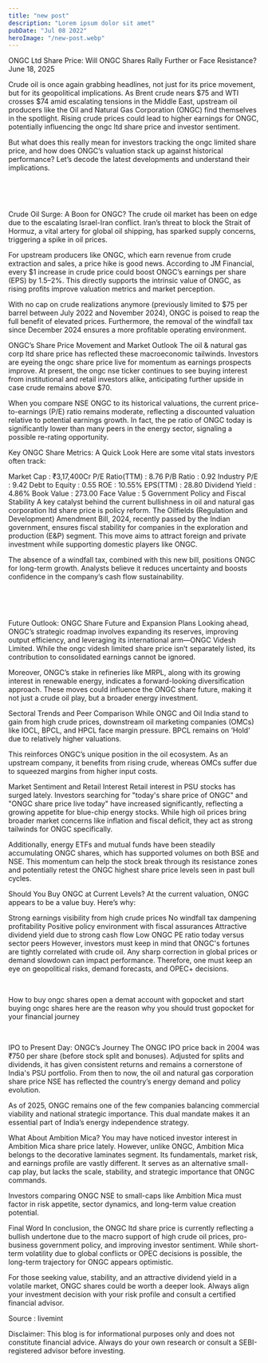 ```yaml
---
title: "new post"
description: "Lorem ipsum dolor sit amet"
pubDate: "Jul 08 2022"
heroImage: "/new-post.webp"
---
```


ONGC Ltd Share Price: Will ONGC Shares Rally Further or Face Resistance?
June 18, 2025





Crude oil is once again grabbing headlines, not just for its price movement, but for its geopolitical implications. As Brent crude nears $75 and WTI crosses $74 amid escalating tensions in the Middle East, upstream oil producers like the Oil and Natural Gas Corporation (ONGC) find themselves in the spotlight. Rising crude prices could lead to higher earnings for ONGC, potentially influencing the ongc ltd share price and investor sentiment.

But what does this really mean for investors tracking the ongc limited share price, and how does ONGC’s valuation stack up against historical performance? Let’s decode the latest developments and understand their implications.

‍


‍

Crude Oil Surge: A Boon for ONGC?
The crude oil market has been on edge due to the escalating Israel-Iran conflict. Iran’s threat to block the Strait of Hormuz, a vital artery for global oil shipping, has sparked supply concerns, triggering a spike in oil prices.

For upstream producers like ONGC, which earn revenue from crude extraction and sales, a price hike is good news. According to JM Financial, every $1 increase in crude price could boost ONGC’s earnings per share (EPS) by 1.5–2%. This directly supports the intrinsic value of ONGC, as rising profits improve valuation metrics and market perception.

With no cap on crude realizations anymore (previously limited to $75 per barrel between July 2022 and November 2024), ONGC is poised to reap the full benefit of elevated prices. Furthermore, the removal of the windfall tax since December 2024 ensures a more profitable operating environment.

ONGC’s Share Price Movement and Market Outlook
The oil & natural gas corp ltd share price has reflected these macroeconomic tailwinds. Investors are eyeing the ongc share price live for momentum as earnings prospects improve. At present, the ongc nse ticker continues to see buying interest from institutional and retail investors alike, anticipating further upside in case crude remains above $70.

When you compare NSE ONGC to its historical valuations, the current price-to-earnings (P/E) ratio remains moderate, reflecting a discounted valuation relative to potential earnings growth. In fact, the pe ratio of ONGC today is significantly lower than many peers in the energy sector, signaling a possible re-rating opportunity.

Key ONGC Share Metrics: A Quick Look
Here are some vital stats investors often track:

Market Cap : ₹3,17,400Cr
P/E Ratio(TTM) : 8.76
P/B Ratio : 0.92
Industry P/E : 9.42
Debt to Equity : 0.55
ROE : 10.55%
EPS(TTM) : 28.80
Dividend Yield : 4.86%
Book Value : 273.00
Face Value : 5
Government Policy and Fiscal Stability
A key catalyst behind the current bullishness in oil and natural gas corporation ltd share price is policy reform. The Oilfields (Regulation and Development) Amendment Bill, 2024, recently passed by the Indian government, ensures fiscal stability for companies in the exploration and production (E&P) segment. This move aims to attract foreign and private investment while supporting domestic players like ONGC.

The absence of a windfall tax, combined with this new bill, positions ONGC for long-term growth. Analysts believe it reduces uncertainty and boosts confidence in the company’s cash flow sustainability.

‍


‍

Future Outlook: ONGC Share Future and Expansion Plans
Looking ahead, ONGC’s strategic roadmap involves expanding its reserves, improving output efficiency, and leveraging its international arm—ONGC Videsh Limited. While the ongc videsh limited share price isn’t separately listed, its contribution to consolidated earnings cannot be ignored.

Moreover, ONGC’s stake in refineries like MRPL, along with its growing interest in renewable energy, indicates a forward-looking diversification approach. These moves could influence the ONGC share future, making it not just a crude oil play, but a broader energy investment.

Sectoral Trends and Peer Comparison
While ONGC and Oil India stand to gain from high crude prices, downstream oil marketing companies (OMCs) like IOCL, BPCL, and HPCL face margin pressure. BPCL remains on ‘Hold’ due to relatively higher valuations.

This reinforces ONGC’s unique position in the oil ecosystem. As an upstream company, it benefits from rising crude, whereas OMCs suffer due to squeezed margins from higher input costs.

Market Sentiment and Retail Interest
Retail interest in PSU stocks has surged lately. Investors searching for "today's share price of ONGC" and "ONGC share price live today" have increased significantly, reflecting a growing appetite for blue-chip energy stocks. While high oil prices bring broader market concerns like inflation and fiscal deficit, they act as strong tailwinds for ONGC specifically.

Additionally, energy ETFs and mutual funds have been steadily accumulating ONGC shares, which has supported volumes on both BSE and NSE. This momentum can help the stock break through its resistance zones and potentially retest the ONGC highest share price levels seen in past bull cycles.

Should You Buy ONGC at Current Levels?
At the current valuation, ONGC appears to be a value buy. Here’s why:

Strong earnings visibility from high crude prices
No windfall tax dampening profitability
Positive policy environment with fiscal assurances
Attractive dividend yield due to strong cash flow
Low ONGC PE ratio today versus sector peers
However, investors must keep in mind that ONGC's fortunes are tightly correlated with crude oil. Any sharp correction in global prices or demand slowdown can impact performance. Therefore, one must keep an eye on geopolitical risks, demand forecasts, and OPEC+ decisions.

‍

How to buy ongc shares
open a demat account with gopocket and start buying ongc shares here are the reason why you should trust gopocket for your financial journey

‍


IPO to Present Day: ONGC’s Journey
The ONGC IPO price back in 2004 was ₹750 per share (before stock split and bonuses). Adjusted for splits and dividends, it has given consistent returns and remains a cornerstone of India's PSU portfolio. From then to now, the oil and natural gas corporation share price NSE has reflected the country’s energy demand and policy evolution.

As of 2025, ONGC remains one of the few companies balancing commercial viability and national strategic importance. This dual mandate makes it an essential part of India’s energy independence strategy.

What About Ambition Mica?
You may have noticed investor interest in Ambition Mica share price lately. However, unlike ONGC, Ambition Mica belongs to the decorative laminates segment. Its fundamentals, market risk, and earnings profile are vastly different. It serves as an alternative small-cap play, but lacks the scale, stability, and strategic importance that ONGC commands.

Investors comparing ONGC NSE to small-caps like Ambition Mica must factor in risk appetite, sector dynamics, and long-term value creation potential.

Final Word
In conclusion, the ONGC ltd share price is currently reflecting a bullish undertone due to the macro support of high crude oil prices, pro-business government policy, and improving investor sentiment. While short-term volatility due to global conflicts or OPEC decisions is possible, the long-term trajectory for ONGC appears optimistic.

For those seeking value, stability, and an attractive dividend yield in a volatile market, ONGC shares could be worth a deeper look. Always align your investment decision with your risk profile and consult a certified financial advisor.

Source : livemint

Disclaimer: This blog is for informational purposes only and does not constitute financial advice. Always do your own research or consult a SEBI-registered advisor before investing.

‍
